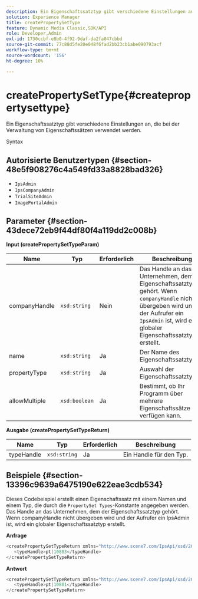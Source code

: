 ```yaml
---
description: Ein Eigenschaftssatztyp gibt verschiedene Einstellungen an, die bei der Verwaltung von Eigenschaftssätzen verwendet werden.
solution: Experience Manager
title: createPropertySetType
feature: Dynamic Media Classic,SDK/API
role: Developer,Admin
exl-id: 1730ccbf-e8b0-4f92-9daf-da2fa047cbbd
source-git-commit: 77c88d5fe20e048f6fad2bb23cb1abe090793acf
workflow-type: tm+mt
source-wordcount: '156'
ht-degree: 10%

---
```


# createPropertySetType{#createpropertysettype}

Ein Eigenschaftssatztyp gibt verschiedene Einstellungen an, die bei der Verwaltung von Eigenschaftssätzen verwendet werden.

Syntax

## Autorisierte Benutzertypen {#section-48e5f908276c4a549fd33a8828bad326}

* `IpsAdmin`
* `IpsCompanyAdmin`
* `TrialSiteAdmin`
* `ImagePortalAdmin`

## Parameter {#section-43dece72eb9f44df80f4a119dd2c008b}

**Input (createPropertySetTypeParam)**

| Name | Typ | Erforderlich | Beschreibung |
|---|---|---|---|
| companyHandle | `xsd:string` | Nein | Das Handle an das Unternehmen, dem der Eigenschaftssatztyp gehört. Wenn `companyHandle` nicht übergeben wird und der Aufrufer ein `IpsAdmin` ist, wird ein globaler Eigenschaftssatztyp erstellt. |
| name | `xsd:string` | Ja | Der Name des Eigenschaftssatztyps. |
| propertyType | `xsd:string` | Ja | Auswahl der Eigenschaftssatztypen. |
| allowMultiple | `xsd:boolean` | Ja | Bestimmt, ob Ihr Programm über mehrere Eigenschaftssätze verfügen kann. |

**Ausgabe (createPropertySetTypeReturn)**

| Name | Typ | Erforderlich | Beschreibung |
|---|---|---|---|
| typeHandle | `xsd:string` | Ja | Ein Handle für den Typ. |

## Beispiele {#section-13396c9639a6475190e622eae3cdb534}

Dieses Codebeispiel erstellt einen Eigenschaftssatz mit einem Namen und einem Typ, die durch die `PropertySet Types`-Konstante angegeben werden. Das Handle an das Unternehmen, dem der Eigenschaftssatztyp gehört. Wenn companyHandle nicht übergeben wird und der Aufrufer ein IpsAdmin ist, wird ein globaler Eigenschaftssatztyp erstellt.

**Anfrage**

```java
<createPropertySetTypeReturn xmlns="http://www.scene7.com/IpsApi/xsd/2008-01-15">
   <typeHandle>pt|10803</typeHandle>
</createPropertySetTypeReturn>
```

**Antwort**

```java
<createPropertySetTypeReturn xmlns="http://www.scene7.com/IpsApi/xsd/2008-01-15">
   <typeHandle>pt|10801</typeHandle>
</createPropertySetTypeReturn>
```
